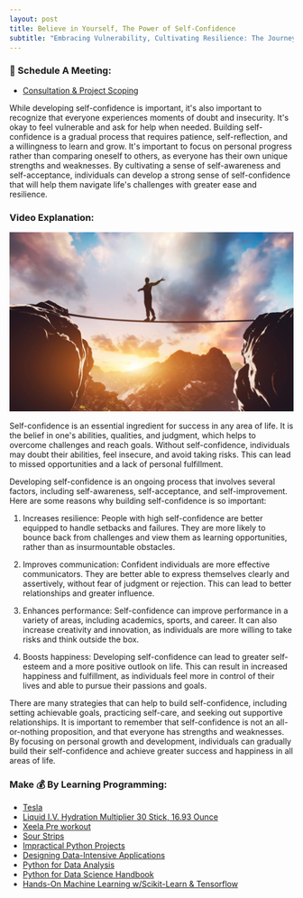 ```yaml
---
layout: post
title: Believe in Yourself, The Power of Self-Confidence
subtitle: "Embracing Vulnerability, Cultivating Resilience: The Journey to Self-Confidence."
---
```

### 📅 Schedule A Meeting:
- [Consultation & Project Scoping](https://calendly.com/kadad1312/1-on-1?back=1&month=2024-01)

While developing self-confidence is important, it's also important to recognize that everyone experiences moments of doubt and insecurity. It's okay to feel vulnerable and ask for help when needed. Building self-confidence is a gradual process that requires patience, self-reflection, and a willingness to learn and grow. It's important to focus on personal progress rather than comparing oneself to others, as everyone has their own unique strengths and weaknesses. By cultivating a sense of self-awareness and self-acceptance, individuals can develop a strong sense of self-confidence that will help them navigate life's challenges with greater ease and resilience.
### Video Explanation:

[![IMAGE_ALT](../img/self-confidence.png)](https://youtube.com/shorts/77Fso0tvKe0?feature=share)

Self-confidence is an essential ingredient for success in any area of life. It is the belief in one's abilities, qualities, and judgment, which helps to overcome challenges and reach goals. Without self-confidence, individuals may doubt their abilities, feel insecure, and avoid taking risks. This can lead to missed opportunities and a lack of personal fulfillment.

Developing self-confidence is an ongoing process that involves several factors, including self-awareness, self-acceptance, and self-improvement. Here are some reasons why building self-confidence is so important:

1. Increases resilience: People with high self-confidence are better equipped to handle setbacks and failures. They are more likely to bounce back from challenges and view them as learning opportunities, rather than as insurmountable obstacles.

2. Improves communication: Confident individuals are more effective communicators. They are better able to express themselves clearly and assertively, without fear of judgment or rejection. This can lead to better relationships and greater influence.

3. Enhances performance: Self-confidence can improve performance in a variety of areas, including academics, sports, and career. It can also increase creativity and innovation, as individuals are more willing to take risks and think outside the box.

4. Boosts happiness: Developing self-confidence can lead to greater self-esteem and a more positive outlook on life. This can result in increased happiness and fulfillment, as individuals feel more in control of their lives and able to pursue their passions and goals.

There are many strategies that can help to build self-confidence, including setting achievable goals, practicing self-care, and seeking out supportive relationships. It is important to remember that self-confidence is not an all-or-nothing proposition, and that everyone has strengths and weaknesses. By focusing on personal growth and development, individuals can gradually build their self-confidence and achieve greater success and happiness in all areas of life.

### Make 💰 By Learning Programming:
- [Tesla](https://ts.la/khaled835973)
- [Liquid I.V. Hydration Multiplier 30 Stick, 16.93 Ounce](https://amzn.to/3ZFDjDq)
- [Xeela Pre workout](https://amzn.to/3NXWwMD)
- [Sour Strips](https://amzn.to/3EDWUM7)
- [Impractical Python Projects](https://amzn.to/3JpCpWH)
- [Designing Data-Intensive Applications](https://amzn.to/3Hgh5Sj)
- [Python for Data Analysis](https://amzn.to/3D0C8pl)
- [Python for Data Science Handbook](https://amzn.to/3XnZ1ez)
- [Hands-On Machine Learning w/Scikit-Learn & Tensorflow](https://amzn.to/3QTWoyt)

<br>